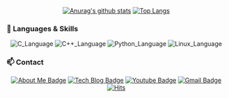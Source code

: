 <div align=center>
  
[![Anurag's github stats](https://github-readme-stats.vercel.app/api?username=jungeu1509&show_icons=true&theme=material-palenight)](https://github.com/anuraghazra/github-readme-stats)
[![Top Langs](https://github-readme-stats.vercel.app/api/top-langs/?username=jungeu1509&exclude_repo=linuxsetting,jungeu1509.github.io&layout=compact&theme=material-palenight)](https://github.com/anuraghazra/github-readme-stats)

</div>

### 🌱 Languages & Skills

<div align=center>
  
![C_Language](https://img.shields.io/badge/C-A8B9CC?style=plastic&logo=C&logoColor=black)
![C++_Language](https://img.shields.io/badge/C++-00599C?style=plastic&logo=c%2B%2B&logoColor=black)
![Python_Language](https://img.shields.io/badge/PYTHON-3776AB?style=plastic&logo=Python&logoColor=black)
![Linux_Language](https://img.shields.io/badge/LINUX-FCC624?style=plastic&logo=Linux&logoColor=black)

</div>

### 📫 Contact

<div align=center>

[![About Me Badge](http://img.shields.io/badge/About.me-00A98F?style=flat-square&logo=About%2Eme&logoColor=black&link=https://jungeu1509.github.io/portfolio)](https://jungeu1509.github.io/portfolio) 
[![Tech Blog Badge](http://img.shields.io/badge/-Tech%20blog-black?style=flat-square&logo=github&link=https://jungeu1509.github.io/)](https://jungeu1509.github.io/) 
[![Youtube Badge](https://img.shields.io/badge/Youtube-ff0000?style=flat-square&logo=youtube&link=https://www.youtube.com/channel/UCnhz0sEm4IDe2zdkDv-V4yQ)](https://www.youtube.com/channel/UCnhz0sEm4IDe2zdkDv-V4yQ) 
[![Gmail Badge](https://img.shields.io/badge/Gmail-d14836?style=flat-square&logo=Gmail&logoColor=white&link=mailto:jungeu1509@gmail.com)](mailto:jungeu1509@gmail.com)
[![Hits](https://hits.seeyoufarm.com/api/count/incr/badge.svg?url=https%3A%2F%2Fgithub.com%2Fjungeu1509&count_bg=%237E99E7&title_bg=%23555555&icon=&icon_color=%23E7E7E7&title=hits&edge_flat=false)](https://hits.seeyoufarm.com)

</div>
  
  
<!--
**jungeu1509/jungeu1509** is a ✨ _special_ ✨ repository because its `README.md` (this file) appears on your GitHub profile.

Here are some ideas to get you started:

- 🔭 I’m currently working on ...
- 🌱 I’m currently learning ...
- 👯 I’m looking to collaborate on ...
- 🤔 I’m looking for help with ...
- 💬 Ask me about ...
- 📫 How to reach me: ...
- 😄 Pronouns: ...
- ⚡ Fun fact: ...
-->

